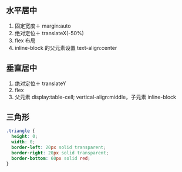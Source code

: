 ## 水平居中

1. 固定宽度＋ margin:auto
2. 绝对定位＋ translateX(-50%)
3. flex 布局
4. inline-block 的父元素设置 text-align:center

## 垂直居中

1. 绝对定位＋ translateY
2. flex
3. 父元素 display:table-cell; vertical-align:middle，子元素 inline-block

## 三角形

```css
.triangle {
  height: 0;
  width: 0;
  border-left: 20px solid transparent;
  border-right: 20px solid transparent;
  border-bottom: 60px solid red;
}
```
